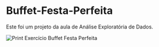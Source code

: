 # Buffet-Festa-Perfeita
Este foi um projeto da aula de Análise Exploratória de Dados.


![Print Exercício Buffet Festa Perfeita](https://github.com/NatalieWF/Buffet-Festa-Perfeita/assets/159834311/d8e3929c-b3df-4ec7-8351-66843d3d9355)
